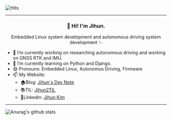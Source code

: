![Hits](https://hits.seeyoufarm.com/api/count/incr/badge.svg?url=https%3A%2F%2Fgithub.com%2FJihunDev)

---
<h3 align="center">👋 Hi! I'm Jihun.</h3>
<p align="center">Embedded Linux system development and autonomous driving system development ✨</p>

- 🔭 I’m currently working on researching autonomous driving and working on GNSS RTK and IMU.
- 🌱 I’m currently learning on Python and Django.
- 😄 Pronouns: Embedded Linux, Autonomus Driving, Firmware
- 📫 My Website:
  - 🏠Blog: [Jihun`s Dev Note](https://jihundev.github.io/)
  - 📚TIL: [Jihun2TIL](https://jihun2til.netlify.app/)
  - 📩Linkedin: [Jihun Kim](https://www.linkedin.com/in/jihun-kim) 

---
![Anurag's github stats](https://github-readme-stats.vercel.app/api?username=JihunDev&show_icons=true)

<!--
**JihunDev/JihunDev** is a ✨ _special_ ✨ repository because its `README.md` (this file) appears on your GitHub profile.

Here are some ideas to get you started:

- 🔭 I’m currently working on ...
- 🌱 I’m currently learning ...
- 👯 I’m looking to collaborate on ...
- 🤔 I’m looking for help with ...
- 💬 Ask me about ...
- 📫 How to reach me: ...
- 😄 Pronouns: ...
- ⚡ Fun fact: ...
-->


